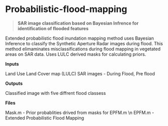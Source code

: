 # Probabilistic-flood-mapping
> **SAR image classification based on Bayesian Infrence for identification of flooded features**


Extended probabilistic flood inundation mapping method uses Bayesian Inference to classify the Synthetic Aperture Radar images during flood.
This method elimaminates misclassifications during flood mapping in vegetated areas on SAR data. 
Uses LULC derived masks for calculating priors.

**Inputs**

Land Use Land Cover map (LULC)
SAR images - During Flood, Pre flood

**Outputs**

Classified image with five diffrent flood classess 
	
**Files**

Mask.m - Prior probablities drived from masks for EPFM.m \n
EPFM.m - Extended Probabilistic Flood Mapping 
